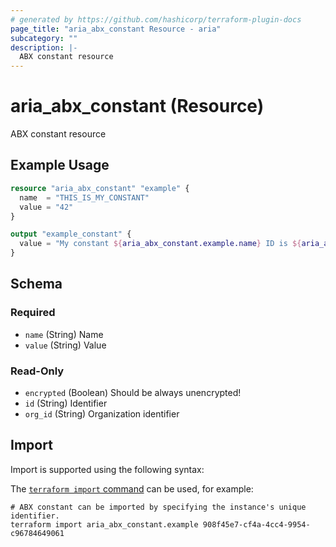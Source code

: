 ```yaml
---
# generated by https://github.com/hashicorp/terraform-plugin-docs
page_title: "aria_abx_constant Resource - aria"
subcategory: ""
description: |-
  ABX constant resource
---
```


# aria_abx_constant (Resource)

ABX constant resource

## Example Usage

```terraform
resource "aria_abx_constant" "example" {
  name  = "THIS_IS_MY_CONSTANT"
  value = "42"
}

output "example_constant" {
  value = "My constant ${aria_abx_constant.example.name} ID is ${aria_abx_constant.example.id}"
}
```

<!-- schema generated by tfplugindocs -->
## Schema

### Required

- `name` (String) Name
- `value` (String) Value

### Read-Only

- `encrypted` (Boolean) Should be always unencrypted!
- `id` (String) Identifier
- `org_id` (String) Organization identifier

## Import

Import is supported using the following syntax:

The [`terraform import` command](https://developer.hashicorp.com/terraform/cli/commands/import) can be used, for example:

```shell
# ABX constant can be imported by specifying the instance's unique identifier.
terraform import aria_abx_constant.example 908f45e7-cf4a-4cc4-9954-c96784649061
```
